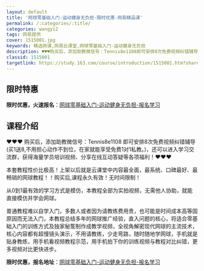 ```yaml
---
layout: default
title: '网球零基础入门-运动健身无负担-限时优惠-网易精品课'
permalink: /:categories/:title/
categories: wangyi2
tags: 网易提供
cover: 1515001.jpg
keywords: 精选网课,网易云课堂,网球零基础入门-运动健身无负担
description: ♥♥♥购买后，添加助教微信号：Tennis8e1108即可安排8次免费视频纠错辅导(买1送8,不用担心动作不到位，在家就
classid: 1515001
targetlink: https://study.163.com/course/introduction/1515001.htm?share=1&shareId=1025206652&utm_campaign=share&utm_medium=iphoneShare&utm_source=&utm_u=1025206652
---
```


## 限时特惠

**限时优惠，火速报名**：[网球零基础入门-运动健身无负担-报名学习](https://study.163.com/course/introduction/1515001.htm?share=1&shareId=1025206652&utm_campaign=share&utm_medium=iphoneShare&utm_source=&utm_u=1025206652)

## 课程介绍

♥♥♥ 购买后，添加助教微信号：Tennis8e1108  即可安排8次免费视频纠错辅导(买1送8,不用担心动作不到位，在家就能享受免费1对1私教。)，还可以进入学习交流群，获得海量学员培训视频、分享在线互动答疑等各项福利！♥♥♥

本套教程性价比极高！上架以后就是云课堂中内容最全面，最系统、口碑最好、最畅销的网球教程！！购买后,课程永久有效！无时间限制！

从0到1最有效的学习方式是模仿，本教程全部为实拍视频，无需他人协助，就能直接模仿并学会网球。

普通教程难以自学入门，多数人或者因为请教练费用贵，也可能是时间成本高等固原因而无法入门，本教程总结多年的网球推广经验，直入问题的核心，将适合零基础入门的训练方式及独家秘笈制作成教学视频，全视角解密现代网球的主流技术，核心内容都有超慢镜头演示，不用请教练，少走弯路，随时随地学网球，手机就是贴身教练，用手机看视频教程示范，用手机拍下你的训练视频与教程对比纠错，更多视频对比更快进步。

**限时优惠，报名地址**：[网球零基础入门-运动健身无负担-报名学习](https://study.163.com/course/introduction/1515001.htm?share=1&shareId=1025206652&utm_campaign=share&utm_medium=iphoneShare&utm_source=&utm_u=1025206652)

